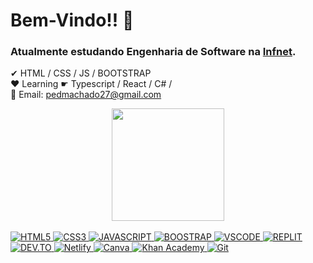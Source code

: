 <h1>Bem-Vindo!! 👋<br></h1>
<h3>Atualmente estudando Engenharia de Software na <a href="https://www.infnet.edu.br/rj/faculdade/engenharia-de-software/">Infnet</a>.</h3>

✔ HTML / CSS / JS / BOOTSTRAP <br>
♥ Learning ☛ Typescript / React / C# / <br>
📧 Email: pedmachado27@gmail.com

<div align="center">
  <a href="https://github.com/PedMachado">
  <img height="180em" src="https://github-readme-stats.vercel.app/api?username=peddMachado&show_icons=true&theme=radical&include_all_commits=true&count_private=true"/>
</div>
  <div style="display: inline_block"><br>
  <img src="https://camo.githubusercontent.com/d63d473e728e20a286d22bb2226a7bf45a2b9ac6c72c59c0e61e9730bfe4168c/68747470733a2f2f696d672e736869656c64732e696f2f62616467652f48544d4c352d4533344632363f7374796c653d666f722d7468652d6261646765266c6f676f3d68746d6c35266c6f676f436f6c6f723d7768697465" alt="HTML5" data-canonical-src="https://img.shields.io/badge/HTML5-E34F26?style=for-the-badge&amp;logo=html5&amp;logoColor=white" style="max-width: 100%;">
  <img src="https://camo.githubusercontent.com/3a0f693cfa032ea4404e8e02d485599bd0d192282b921026e89d271aaa3d7565/68747470733a2f2f696d672e736869656c64732e696f2f62616467652f435353332d3135373242363f7374796c653d666f722d7468652d6261646765266c6f676f3d63737333266c6f676f436f6c6f723d7768697465" alt="CSS3" data-canonical-src="https://img.shields.io/badge/CSS3-1572B6?style=for-the-badge&amp;logo=css3&amp;logoColor=white" style="max-width: 100%;">
  <img src="https://camo.githubusercontent.com/93c855ae825c1757f3426f05a05f4949d3b786c5b22d0edb53143a9e8f8499f6/68747470733a2f2f696d672e736869656c64732e696f2f62616467652f4a6176615363726970742d3332333333303f7374796c653d666f722d7468652d6261646765266c6f676f3d6a617661736372697074266c6f676f436f6c6f723d463744463145" alt="JAVASCRIPT" data-canonical-src="https://img.shields.io/badge/JavaScript-323330?style=for-the-badge&amp;logo=javascript&amp;logoColor=F7DF1E" style="max-width: 100%;">
  <img src="https://camo.githubusercontent.com/b13ed67c809178963ce9d538175b02649800772be1ce0cb02da5879e5614e236/68747470733a2f2f696d672e736869656c64732e696f2f62616467652f426f6f7473747261702d3536334437433f7374796c653d666f722d7468652d6261646765266c6f676f3d626f6f747374726170266c6f676f436f6c6f723d7768697465" alt="BOOSTRAP" data-canonical-src="https://img.shields.io/badge/Bootstrap-563D7C?style=for-the-badge&amp;logo=bootstrap&amp;logoColor=white" style="max-width: 100%;">
  <img
src="https://img.shields.io/badge/Visual_Studio-5C2D91?style=for-the-badge&logo=visual%20studio&logoColor=white" alt="VSCODE" data-canonical-src="" style="max-width: 100%;">
  <img
src="https://img.shields.io/badge/replit-667881?style=for-the-badge&logo=replit&logoColor=white" alt="REPLIT" data-canonical-src="" style="max-width: 100%;">
  <img
src="https://img.shields.io/badge/dev.to-0A0A0A?style=for-the-badge&logo=devdotto&logoColor=white" alt="DEV.TO" data-canonical-src="" style="max-width: 100%;">
  <img
src="https://img.shields.io/badge/Netlify-00C7B7?style=for-the-badge&logo=netlify&logoColor=white" alt="Netlify" data-canonical-src="" style="max-width: 100%;">
  <img
src="https://img.shields.io/badge/Canva-%2300C4CC.svg?&style=for-the-badge&logo=Canva&logoColor=white" alt="Canva" data-canonical-src="" style="max-width: 100%;">
  <img
src="https://img.shields.io/badge/Khan%20Academy-14BF96?style=for-the-badge&logo=Khan%20Academy&logoColor=white" alt="Khan Academy" data-canonical-src="" style="max-width: 100%;">
  <img
src="https://img.shields.io/badge/GIT-E44C30?style=for-the-badge&logo=git&logoColor=white" alt="Git" data-canonical-src="" style="max-width: 100%;">
</div>
